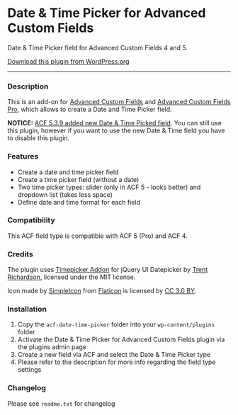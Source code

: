 # Date & Time Picker for Advanced Custom Fields

Date & Time Picker field for Advanced Custom Fields 4 and 5.

[Download this plugin from WordPress.org](https://wordpress.org/plugins/acf-date-time-picker/)

-----------------------

### Description

This is an add-on for [Advanced Custom Fields](https://wordpress.org/plugins/advanced-custom-fields/) and [Advanced Custom Fields Pro](https://www.advancedcustomfields.com/), which allows to create a Date and Time Picker field.

__NOTICE:__ [ACF 5.3.9 added new Date & Time Picked field](https://www.advancedcustomfields.com/blog/acf-pro-5-3-9-update/). You can still use this plugin, however if you want to use the new Date & Time field you have to disable this plugin.

### Features

* Create a date and time picker field
* Create a time picker field (without a date)
* Two time picker types: slider (only in ACF 5 - looks better) and dropdown list (takes less space)
* Define date and time format for each field

### Compatibility

This ACF field type is compatible with ACF 5 (Pro) and ACF 4.

### Credits

The plugin uses [Timepicker Addon](http://trentrichardson.com/examples/timepicker/) for jQuery UI Datepicker by [Trent Richardson](http://trentrichardson.com/examples/timepicker/), licensed under the MIT license.

Icon made by [SimpleIcon](http://www.flaticon.com/authors/simpleicon) from [Flaticon](http://www.flaticon.com/) is licensed by [CC 3.0 BY](http://creativecommons.org/licenses/by/3.0/).

### Installation

1. Copy the `acf-date-time-picker` folder into your `wp-content/plugins` folder
2. Activate the Date & Time Picker for Advanced Custom Fields plugin via the plugins admin page
3. Create a new field via ACF and select the Date & Time Picker type
4. Please refer to the description for more info regarding the field type settings

### Changelog
Please see `readme.txt` for changelog
